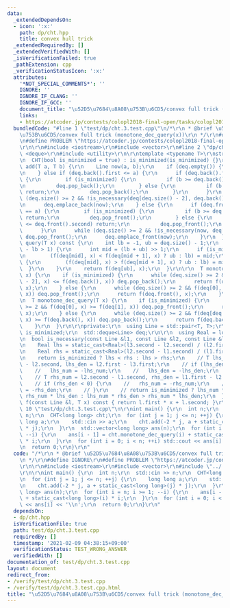```yaml
---
data:
  _extendedDependsOn:
  - icon: ':x:'
    path: dp/cht.hpp
    title: convex hull trick
  _extendedRequiredBy: []
  _extendedVerifiedWith: []
  _isVerificationFailed: true
  _pathExtension: cpp
  _verificationStatusIcon: ':x:'
  attributes:
    '*NOT_SPECIAL_COMMENTS*': ''
    IGNORE: ''
    IGNORE_IF_CLANG: ''
    IGNORE_IF_GCC: ''
    document_title: "\u52D5\u7684\u8A08\u753B\u6CD5/convex full trick (monotone_dec_query(x))"
    links:
    - https://atcoder.jp/contests/colopl2018-final-open/tasks/colopl2018_final_c
  bundledCode: "#line 1 \"test/dp/cht.3.test.cpp\"\n/*\r\n * @brief \u52D5\u7684\u8A08\
    \u753B\u6CD5/convex full trick (monotone_dec_query(x))\r\n */\r\n#define IGNORE\r\
    \n#define PROBLEM \"https://atcoder.jp/contests/colopl2018-final-open/tasks/colopl2018_final_c\"\
    \r\n\r\n#include <iostream>\r\n#include <vector>\r\n#line 2 \"dp/cht.hpp\"\n#include\
    \ <deque>\r\n#include <utility>\r\n\r\ntemplate <typename T>\r\nstruct CHT {\r\
    \n  CHT(bool is_minimized = true) : is_minimized(is_minimized) {}\r\n\r\n  void\
    \ add(T a, T b) {\r\n    Line now(a, b);\r\n    if (deq.empty()) {\r\n      deq.emplace_back(now);\r\
    \n    } else if (deq.back().first <= a) {\r\n      if (deq.back().first == a)\
    \ {\r\n        if (is_minimized) {\r\n          if (b >= deq.back().second) return;\r\
    \n          deq.pop_back();\r\n        } else {\r\n          if (b <= deq.back().second)\
    \ return;\r\n          deq.pop_back();\r\n        }\r\n      }\r\n      while\
    \ (deq.size() >= 2 && !is_necessary(deq[deq.size() - 2], deq.back(), now)) deq.pop_back();\r\
    \n      deq.emplace_back(now);\r\n    } else {\r\n      if (deq.front().first\
    \ == a) {\r\n        if (is_minimized) {\r\n          if (b >= deq.front().second)\
    \ return;\r\n          deq.pop_front();\r\n        } else {\r\n          if (b\
    \ <= deq.front().second) return;\r\n          deq.pop_front();\r\n        }\r\n\
    \      }\r\n      while (deq.size() >= 2 && !is_necessary(now, deq[0], deq[1]))\
    \ deq.pop_front();\r\n      deq.emplace_front(now);\r\n    }\r\n  }\r\n\r\n  T\
    \ query(T x) const {\r\n    int lb = -1, ub = deq.size() - 1;\r\n    while (ub\
    \ - lb > 1) {\r\n      int mid = (lb + ub) >> 1;\r\n      if (is_minimized) {\r\
    \n        (f(deq[mid], x) < f(deq[mid + 1], x) ? ub : lb) = mid;\r\n      } else\
    \ {\r\n        (f(deq[mid], x) > f(deq[mid + 1], x) ? ub : lb) = mid;\r\n    \
    \  }\r\n    }\r\n    return f(deq[ub], x);\r\n  }\r\n\r\n  T monotone_inc_query(T\
    \ x) {\r\n    if (is_minimized) {\r\n      while (deq.size() >= 2 && f(deq[deq.size()\
    \ - 2], x) <= f(deq.back(), x)) deq.pop_back();\r\n      return f(deq.back(),\
    \ x);\r\n    } else {\r\n      while (deq.size() >= 2 && f(deq[0], x) <= f(deq[1],\
    \ x)) deq.pop_front();\r\n      return f(deq.front(), x);\r\n    }\r\n  }\r\n\r\
    \n  T monotone_dec_query(T x) {\r\n    if (is_minimized) {\r\n      while (deq.size()\
    \ >= 2 && f(deq[0], x) >= f(deq[1], x)) deq.pop_front();\r\n      return f(deq.front(),\
    \ x);\r\n    } else {\r\n      while (deq.size() >= 2 && f(deq[deq.size() - 2],\
    \ x) >= f(deq.back(), x)) deq.pop_back();\r\n      return f(deq.back(), x);\r\n\
    \    }\r\n  }\r\n\r\nprivate:\r\n  using Line = std::pair<T, T>;\r\n\r\n  bool\
    \ is_minimized;\r\n  std::deque<Line> deq;\r\n\r\n  using Real = long double;\r\
    \n  bool is_necessary(const Line &l1, const Line &l2, const Line &l3) const {\r\
    \n    Real lhs = static_cast<Real>(l3.second - l2.second) / (l2.first - l3.first);\r\
    \n    Real rhs = static_cast<Real>(l2.second - l1.second) / (l1.first - l2.first);\r\
    \n    return is_minimized ? lhs < rhs : lhs > rhs;\r\n    // T lhs_num = l3.second\
    \ - l2.second, lhs_den = l2.first - l3.first;\r\n    // if (lhs_den < 0) {\r\n\
    \    //   lhs_num = -lhs_num;\r\n    //   lhs_den = -lhs_den;\r\n    // }\r\n\
    \    // T rhs_num = l2.second - l1.second, rhs_den = l1.first - l2.first;\r\n\
    \    // if (rhs_den < 0) {\r\n    //   rhs_num = -rhs_num;\r\n    //   rhs_den\
    \ = -rhs_den;\r\n    // }\r\n    // return is_minimized ? lhs_num * rhs_den <\
    \ rhs_num * lhs_den : lhs_num * rhs_den > rhs_num * lhs_den;\r\n  }\r\n\r\n  T\
    \ f(const Line &l, T x) const { return l.first * x + l.second; }\r\n};\r\n#line\
    \ 10 \"test/dp/cht.3.test.cpp\"\n\r\nint main() {\r\n  int n;\r\n  std::cin >>\
    \ n;\r\n  CHT<long long> cht;\r\n  for (int j = 1; j <= n; ++j) {\r\n    long\
    \ long a;\r\n    std::cin >> a;\r\n    cht.add(-2 * j, a + static_cast<long long>(j)\
    \ * j);\r\n  }\r\n  std::vector<long long> ans(n);\r\n  for (int i = n; i >= 1;\
    \ --i) {\r\n    ans[i - 1] = cht.monotone_dec_query(i) + static_cast<long long>(i)\
    \ * i;\r\n  }\r\n  for (int i = 0; i < n; ++i) std::cout << ans[i] << '\\n';\r\
    \n  return 0;\r\n}\r\n"
  code: "/*\r\n * @brief \u52D5\u7684\u8A08\u753B\u6CD5/convex full trick (monotone_dec_query(x))\r\
    \n */\r\n#define IGNORE\r\n#define PROBLEM \"https://atcoder.jp/contests/colopl2018-final-open/tasks/colopl2018_final_c\"\
    \r\n\r\n#include <iostream>\r\n#include <vector>\r\n#include \"../../dp/cht.hpp\"\
    \r\n\r\nint main() {\r\n  int n;\r\n  std::cin >> n;\r\n  CHT<long long> cht;\r\
    \n  for (int j = 1; j <= n; ++j) {\r\n    long long a;\r\n    std::cin >> a;\r\
    \n    cht.add(-2 * j, a + static_cast<long long>(j) * j);\r\n  }\r\n  std::vector<long\
    \ long> ans(n);\r\n  for (int i = n; i >= 1; --i) {\r\n    ans[i - 1] = cht.monotone_dec_query(i)\
    \ + static_cast<long long>(i) * i;\r\n  }\r\n  for (int i = 0; i < n; ++i) std::cout\
    \ << ans[i] << '\\n';\r\n  return 0;\r\n}\r\n"
  dependsOn:
  - dp/cht.hpp
  isVerificationFile: true
  path: test/dp/cht.3.test.cpp
  requiredBy: []
  timestamp: '2021-02-09 04:38:15+09:00'
  verificationStatus: TEST_WRONG_ANSWER
  verifiedWith: []
documentation_of: test/dp/cht.3.test.cpp
layout: document
redirect_from:
- /verify/test/dp/cht.3.test.cpp
- /verify/test/dp/cht.3.test.cpp.html
title: "\u52D5\u7684\u8A08\u753B\u6CD5/convex full trick (monotone_dec_query(x))"
---
```

